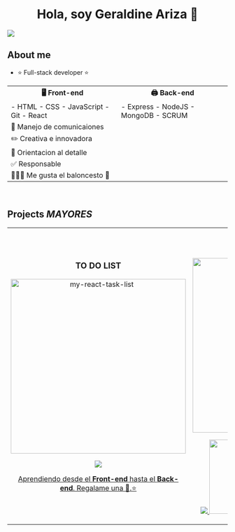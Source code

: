 <div align="center">
<h1 align="center">Hola, soy Geraldine Ariza 👋</h1>
</div>
<img src="https://github.com/GeralAriza12/GeralAriza12/assets/116414042/f3601a90-4472-4aea-bed8-8c8d8f158ae4">


## About me

- ⭐ Full-stack developer ⭐
<table align="center">
<tr>
    <th>🖥️ Front-end</th>
    <th>🖨️ Back-end</th>
</tr>
<tr>
    <td width="50%">
        - HTML
        - CSS
        - JavaScript
        - Git
        - React 
    </td>
    <td>
        - Express
        - NodeJS 
        - MongoDB
        - SCRUM
    </td>
<tr>
     <td colspan="2" text-align: center>
       🎥 Manejo de comunicaiones  
    </td>   
</tr>
<tr>
    <td colspan="2" text-align: center;>
        ✏️ Creativa e innovadora
    </td>
</tr>
<tr>
    <td colspan="2" text-align: center;>
      🎀 Orientacion al detalle    
    </td>
</tr>
<tr>
    <td colspan="2" text-align: center;>
      ✅ Responsable  
    </td>
</tr>
<tr>
    <td colspan="2" text-align: center;>
      ⛹🏾‍♂️ Me gusta el baloncesto 🧡  
    </td>
</tr>
</table>

<br>

## Projects *MAYORES*
<table align="center">
<tr>
<td width="50%">
<h3 align="center">TO DO LIST</h3>
<div align="center">

<a href="https://github.com/GeralAriza12/my-react-task-list/tree/review-3/" target="_blank">
<vp url="https://www.linkedin.com/posts/geraldine-ariza-perez_programaciaejn-activity-7136159939558850560-gNYz?utm_source=share&utm_medium=member_desktop"></vp>
<img src="https://github.com/GeralAriza12/GeralAriza12/assets/116414042/854a9ecb-be3d-46ac-98e4-84623b93adca" width="400" alt="my-react-task-list"></a>

<p>
<a href="https://github.com/GeralAriza12/my-react-task-list/tree/review-3/" target="_blank">
<img src="https://img.shields.io/badge/C%C3%93DIGO-000?style=for-the-badge&logo=github&logoColor=whit4">
</p>
<p>Aprendiendo desde el <strong>Front-end</strong> hasta el <strong>Back-end</strong>. Regalame una 🌟.⭐</p>
</div>
                                                                                      
</td>  

<td width="50%">

<h3 align="center">SHOPI</h3>
<div align="center">

<a href="https://github.com/GeralAriza12/Shopi_Sachets" target="_blank">
<img src="https://github.com/GeralAriza12/GeralAriza12/assets/116414042/28d6fdfc-6c58-4142-bc43-bc0571f5c84f" width="400" alt="Shopi_Sachets"></a>

<p>
<a href="https://github.com/GeralAriza12/Shopi_Sachets" target="_blank">
<img src="https://img.shields.io/badge/C%C3%93DIGO-000?style=for-the-badge&logo=github&logoColor=whit4>
</p>
<p><strong>⚙️EN PRODUCCIÓN ⚙️</strong></p>
</div>
                                                                                      
</td> 

</table>                                                                                 
</div>

<br>

<div>
    ### ⚙️ &nbsp;GitHub Analytics
    <p align="center">
    <a href="https://github.com/GeralAriza12">
      <img height="170em" src="https://github-readme-stats-eight-theta.vercel.app/api?username=GeralAriza12&show_icons=true&theme=algolia&include_all_commits=true&count_private=true"/>
      <img height="170em" src="https://github-readme-stats-eight-theta.vercel.app/api/top-langs/?username=GeralAriza12&layout=compact&langs_count=8&theme=algolia"/>
    </a>
    </p>
</div>
